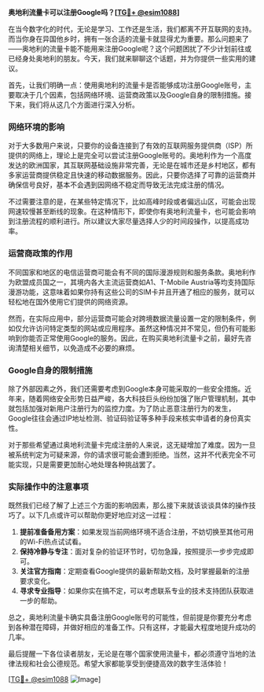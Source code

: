 **奥地利流量卡可以注册Google吗？[[TG💪+ @esim1088](https://t.me/s/esim1088)]**

在当今数字化的时代，无论是学习、工作还是生活，我们都离不开互联网的支持。而当你身在异国他乡时，拥有一张合适的流量卡就显得尤为重要。那么问题来了——奥地利的流量卡能不能用来注册Google呢？这个问题困扰了不少计划前往或已经身处奥地利的朋友。今天，我们就来聊聊这个话题，并为你提供一些实用的建议。

首先，让我们明确一点：使用奥地利的流量卡是否能够成功注册Google账号，主要取决于几个因素，包括网络环境、运营商政策以及Google自身的限制措施。接下来，我们将从这几个方面进行深入分析。

### 网络环境的影响

对于大多数用户来说，只要你的设备连接到了有效的互联网服务提供商（ISP）所提供的网络上，理论上是完全可以尝试注册Google账号的。奥地利作为一个高度发达的欧洲国家，其互联网基础设施非常完善，无论是在城市还是乡村地区，都有多家运营商提供稳定且快速的移动数据服务。因此，只要你选择了可靠的运营商并确保信号良好，基本不会遇到因网络不稳定而导致无法完成注册的情况。

不过需要注意的是，在某些特定情况下，比如高峰时段或者偏远山区，可能会出现网速较慢甚至断线的现象。在这种情形下，即使你有奥地利流量卡，也可能会影响到注册流程的顺利进行。所以建议大家尽量选择人少的时间段操作，以提高成功率。

### 运营商政策的作用

不同国家和地区的电信运营商可能会有不同的国际漫游规则和服务条款。奥地利作为欧盟成员国之一，其境内各大主流运营商如A1、T-Mobile Austria等均支持国际漫游功能，这意味着如果你持有这些公司的SIM卡并且开通了相应的服务，就可以轻松地在国外使用它们提供的网络资源。

然而，在实际应用中，部分运营商可能会对跨境数据流量设置一定的限制条件，例如仅允许访问特定类型的网站或应用程序。虽然这种情况并不常见，但仍有可能影响到你能否正常使用Google的服务。因此，在购买奥地利流量卡之前，最好先咨询清楚相关细节，以免造成不必要的麻烦。

### Google自身的限制措施

除了外部因素之外，我们还需要考虑到Google本身可能采取的一些安全措施。近年来，随着网络安全形势日益严峻，各大科技巨头纷纷加强了账户管理机制，其中就包括加强对新用户注册行为的监控力度。为了防止恶意注册行为的发生，Google往往会通过IP地址检测、验证码验证等多种手段来核实申请者的身份真实性。

对于那些希望通过奥地利流量卡完成注册的人来说，这无疑增加了难度。因为一旦被系统判定为可疑来源，你的请求很可能会遭到拒绝。当然，这并不代表完全不可能实现，只是需要更加耐心地处理各种挑战罢了。

### 实际操作中的注意事项

既然我们已经了解了上述三个方面的影响因素，那么接下来就该谈谈具体的操作技巧了。以下几点或许可以帮助你更好地应对这一过程：

1. **提前准备备用方案**：如果发现当前网络环境不适合注册，不妨切换至其他可用的Wi-Fi热点试试看。
2. **保持冷静与专注**：面对复杂的验证环节时，切勿急躁，按照提示一步步完成即可。
3. **关注官方指南**：定期查看Google提供的最新帮助文档，及时掌握最新的注册要求变化。
4. **寻求专业指导**：如果你实在搞不定，可以考虑联系专业的技术支持团队获取进一步的帮助。

总之，奥地利流量卡确实具备注册Google账号的可能性，但前提是你要充分考虑到各种潜在障碍，并做好相应的准备工作。只有这样，才能最大程度地提升成功的几率。

最后提醒一下各位读者朋友，无论是在哪个国家使用流量卡，都必须遵守当地的法律法规和社会公德规范。希望大家都能享受到便捷高效的数字生活体验！

[[TG💪+ @esim1088](https://t.me/s/esim1088) ![Image](https://i.postimg.cc/4NQfJmqS/Snipaste-2025-05-13-00-14-12.png)]